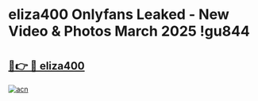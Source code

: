 # eliza400 Onlyfans Leaked - New Video & Photos March 2025 !gu844

# <h2><a href="https://dwhtpr.iuczelnia.edu.pl?title=eliza400&ref=gu844">🔗👉 🔴 eliza400</a></h2>

[![acn](https://github.com/user-attachments/assets/0f9c940e-d8b0-45ae-aac7-cd30a18b3e1c)](https://dwhtpr.iuczelnia.edu.pl?title=eliza400&ref=gu844)

